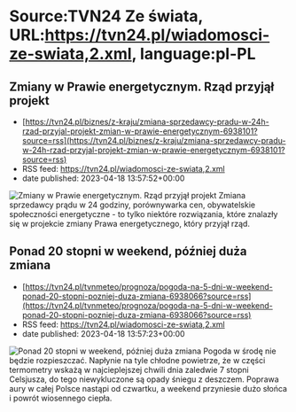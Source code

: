 # Source:TVN24 Ze świata, URL:https://tvn24.pl/wiadomosci-ze-swiata,2.xml, language:pl-PL

## Zmiany w Prawie energetycznym. Rząd przyjął projekt
 - [https://tvn24.pl/biznes/z-kraju/zmiana-sprzedawcy-pradu-w-24h-rzad-przyjal-projekt-zmian-w-prawie-energetycznym-6938101?source=rss](https://tvn24.pl/biznes/z-kraju/zmiana-sprzedawcy-pradu-w-24h-rzad-przyjal-projekt-zmian-w-prawie-energetycznym-6938101?source=rss)
 - RSS feed: https://tvn24.pl/wiadomosci-ze-swiata,2.xml
 - date published: 2023-04-18 13:57:52+00:00

<img alt="Zmiany w Prawie energetycznym. Rząd przyjął projekt" src="https://tvn24.pl/biznes/najnowsze/cdn-zdjecie-tp9r2k-w-2020-roku-niemcy-beda-musieli-zaplacic-wiecej-za-prad-4230328/alternates/LANDSCAPE_1280" />
    Zmiana sprzedawcy prądu w 24 godziny, porównywarka cen, obywatelskie społeczności energetyczne - to tylko niektóre rozwiązania, które znalazły się w projekcie zmiany Prawa energetycznego, który przyjął rząd.

## Ponad 20 stopni w weekend, później duża zmiana
 - [https://tvn24.pl/tvnmeteo/prognoza/pogoda-na-5-dni-w-weekend-ponad-20-stopni-pozniej-duza-zmiana-6938066?source=rss](https://tvn24.pl/tvnmeteo/prognoza/pogoda-na-5-dni-w-weekend-ponad-20-stopni-pozniej-duza-zmiana-6938066?source=rss)
 - RSS feed: https://tvn24.pl/wiadomosci-ze-swiata,2.xml
 - date published: 2023-04-18 13:57:23+00:00

<img alt="Ponad 20 stopni w weekend, później duża zmiana" src="https://tvn24.pl/tvnmeteo/najnowsze/cdn-zdjecie-hufub3-w-weekend-bedzie-ponad-20-stopni-6938142/alternates/LANDSCAPE_1280" />
    Pogoda w środę nie będzie rozpieszczać. Napłynie na tyle chłodne powietrze, że w części termometry wskażą w najcieplejszej chwili dnia zaledwie 7 stopni Celsjusza, do tego niewykluczone są opady śniegu z deszczem. Poprawa aury w całej Polsce nastąpi od czwartku, a weekend przyniesie dużo słońca i powrót wiosennego ciepła.

